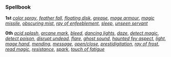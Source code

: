 ### **Spellbook**

**1st**
*[color spray]*,
*[feather fall]*,
*[floating disk]*,
*[grease]*,
*[mage armour]*,
*[magic missile]*,
*[obscuring mist]*,
*[ray of enfeeblement]*,
*[sleep]*,
*[unseen servant]*

**0th**
*[acid splash]*,
*[arcane mark]*,
*[bleed]*,
*[dancing lights]*,
*[daze]*,
*[detect magic]*,
*[detect poison]*,
*[disrupt undead]*,
*[flare]*,
*[ghost sound]*,
*[haunted fey aspect]*,
*[light]*,
*[mage hand]*,
*[mending]*,
*[message]*,
*[open/close]*,
*[prestidigitation]*,
*[ray of frost]*,
*[read magic]*,
*[resistance]*,
*[spark]*,
*[touch of fatigue]*

[1st]: #
  [color spray]: :prd-spell-crb:colorSpray
  [feather fall]: :prd-spell-crb:featherFall
  [floating disk]: :prd-spell-crb:floatingDisk
  [grease]: :prd-spell-crb:grease
  [mage armour]: :prd-spell-crb:mageArmor
  [magic missile]: :prd-spell-crb:magicMissile
  [obscuring mist]: :prd-spell-crb:obscuringMist
  [ray of enfeeblement]: :prd-spell-crb:rayOfEnfeeblement
  [sleep]: :prd-spell-crb:sleep
  [unseen servant]: :prd-spell-crb:unseenServant

[0th]: #
  [acid splash]: :prd-spell-crb:acidSplash
  [arcane mark]: :prd-spell-crb:arcaneMark
  [bleed]: :prd-spell-crb:bleed
  [dancing lights]: :prd-spell-crb:dancingLights
  [daze]: :prd-spell-crb:daze
  [detect magic]: :prd-spell-crb:detectMagic
  [detect poison]: :prd-spell-crb:detectPoison
  [disrupt undead]: :prd-spell-crb:disruptUndead
  [flare]: :prd-spell-crb:flare
  [ghost sound]: :prd-spell-crb:ghostSound
  [haunted fey aspect]: :prd-spell-uc:hauntedFeyAspect
  [light]: :prd-spell-crb:light
  [mage hand]: :prd-spell-crb:mageHand
  [mending]: :prd-spell-crb:mending
  [message]: :prd-spell-crb:message
  [open/close]: :prd-spell-crb:openClose
  [prestidigitation]: :prd-spell-crb:prestidigitation
  [ray of frost]: :prd-spell-crb:rayOfFrost
  [read magic]: :prd-spell-crb:readMagic
  [resistance]: :prd-spell-crb:resistance
  [spark]: :prd-spell-apg:spark
  [touch of fatigue]: :prd-spell-crb:touchOfFatigue
